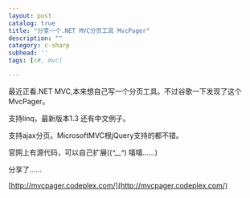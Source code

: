 ```yaml
---
layout: post
catalog: true
title: "分享一个.NET MVC分页工具 MvcPager"
description: ""
category: c-sharp
subhead: ''
tags: [c#, mvc]

---
```


最近正看.NET MVC,本来想自己写一个分页工具。不过谷歌一下发现了这个MvcPager。

支持linq，最新版本1.3 还有中文例子。

支持ajax分页。MicrosoftMVC根jQuery支持的都不错。

官网上有源代码，可以自己扩展((*^__^*) 嘻嘻……)

分享了……

[http://mvcpager.codeplex.com/](http://mvcpager.codeplex.com/)

